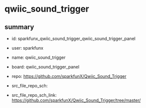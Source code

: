 # qwiic_sound_trigger
 
## summary 
* id: sparkfunx_qwiic_sound_trigger_qwiic_sound_trigger_panel
* user: sparkfunx
* name: qwiic_sound_trigger
* board: qwiic_sound_trigger_panel
* repo: https://github.com/sparkfunX/Qwiic_Sound_Trigger



* src_file_repo_sch: 
* src_file_repo_sch_link: https://github.com/sparkfunX/Qwiic_Sound_Trigger/tree/master/




